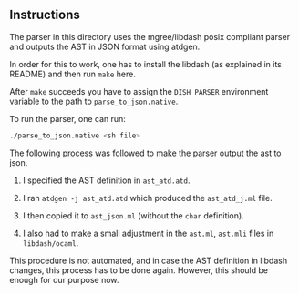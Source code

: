 ## Instructions

The parser in this directory uses the mgree/libdash posix compliant
parser and outputs the AST in JSON format using atdgen.

In order for this to work, one has to install the libdash (as
explained in its README) and then run `make` here.

After `make` succeeds you have to assign the `DISH_PARSER` environment
variable to the path to `parse_to_json.native`.

To run the parser, one can run:

```sh
./parse_to_json.native <sh file>
```

The following process was followed to make the parser output the ast to json.

1. I specified the AST definition in `ast_atd.atd`.

2. I ran `atdgen -j ast_atd.atd` which produced the `ast_atd_j.ml` file.

3. I then copied it to `ast_json.ml` (without the `char` definition).

4. I also had to make a small adjustment in the `ast.ml`, `ast.mli` files in `libdash/ocaml`.

This procedure is not automated, and in case the AST definition in
libdash changes, this process has to be done again. However, this
should be enough for our purpose now.
